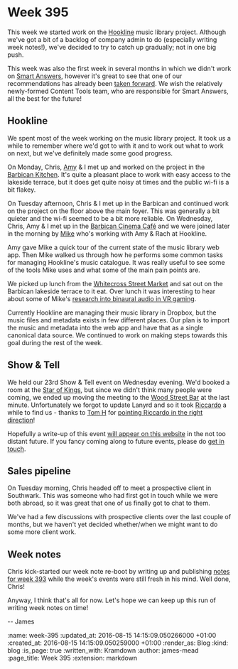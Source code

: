 Week 395
========

This week we started work on the [Hookline][] music library project. Although we've got a bit of a backlog of company admin to do (especially writing week notes!), we've decided to try to catch up gradually; not in one big push.

This week was also the first week in several months in which we didn't work on [Smart Answers][], however it's great to see that one of our recommendations has already been [taken forward][smart-answers-pr-2682]. We wish the relatively newly-formed Content Tools team, who are responsible for Smart Answers, all the best for the future!

## Hookline

We spent most of the week working on the music library project. It took us a while to remember where we'd got to with it and to work out what to work on next, but we've definitely made some good progress.

On Monday, Chris, [Amy][] & I met up and worked on the project in the [Barbican Kitchen][]. It's quite a pleasant place to work with easy access to the lakeside terrace, but it does get quite noisy at times and the public wi-fi is a bit flakey.

On Tuesday afternoon, Chris & I met up in the Barbican and continued work on the project on the floor above the main foyer. This was generally a bit quieter and the wi-fi seemed to be a bit more reliable. On Wednesday, Chris, Amy & I met up in the [Barbican Cinema Café][] and we were joined later in the morning by [Mike][mike-tree] who's working with Amy & Rach at Hookline.

Amy gave Mike a quick tour of the current state of the music library web app. Then Mike walked us through how he performs some common tasks for managing Hookline's music catalogue. It was really useful to see some of the tools Mike uses and what some of the main pain points are.

We picked up lunch from the [Whitecross Street Market][] and sat out on the Barbican lakeside terrace to it eat. Over lunch it was interesting to hear about some of Mike's [research into binaural audio in VR gaming][audiovr-blog].

Currently Hookline are managing their music library in Dropbox, but the music files and metadata exists in few different places. Our plan is to import the music and metadata into the web app and have that as a single canonical data source. We continued to work on making steps towards this goal during the rest of the week.

## Show & Tell

We held our 23rd Show & Tell event on Wednesday evening. We'd booked a room at the [Star of Kings][], but since we didn't think many people were coming, we ended up moving the meeting to the [Wood Street Bar][] at the last minute. Unfortunately we forgot to update Lanyrd and so it took [Riccardo][] a while to find us - thanks to [Tom H][] for [pointing Riccardo in the right direction][riccardo-directions]!

Hopefully a write-up of this event [will appear on this website][show-and-tell-events] in the not too distant future. If you fancy coming along to future events, please do [get in touch][show-and-tell-mailing-list].

## Sales pipeline

On Tuesday morning, Chris headed off to meet a prospective client in Southwark. This was someone who had first got in touch while we were both abroad, so it was great that one of us finally got to chat to them.

We've had a few discussions with prospective clients over the last couple of months, but we haven't yet decided whether/when we might want to do some more client work.

## Week notes

Chris kick-started our week note re-boot by writing up and publishing [notes for week 393][] while the week's events were still fresh in his mind. Well done, Chris!

Anyway, I think that's all for now. Let's hope we can keep up this run of writing week notes on time!

-- James

[Hookline]: http://hookline.tv/
[Smart Answers]: https://github.com/alphagov/smart-answers
[smart-answers-pr-2682]: https://github.com/alphagov/smart-answers/pull/2682
[Barbican Kitchen]: http://www.benugo.com/restaurants/barbican-kitchen
[Barbican Cinema Café]: http://www.benugo.com/public-spaces/barbican-centre
[Amy]: http://amyeee.com/
[mike-tree]: https://miketree.com/
[audiovr-blog]: https://audiovr.wordpress.com/
[Whitecross Street Market]: http://www.islington.gov.uk/services/business-licensing/opportunities/street-trading/islington-markets/Pages/whitecross-street-market.aspx
[Star of Kings]: http://starofkings.co.uk/
[Wood Street Bar]: http://www.woodstreetbar.co.uk/
[Riccardo]: https://twitter.com/bru
[Tom H]: http://www.thattommyhall.com/
[riccardo-directions]: https://twitter.com/bru/status/763428378435256320
[show-and-tell-events]: /show-and-tell-events
[show-and-tell-mailing-list]: https://groups.google.com/a/gofreerange.com/forum/#!forum/show-and-tell
[notes for week 393]: /week-393

:name: week-395
:updated_at: 2016-08-15 14:15:09.050266000 +01:00
:created_at: 2016-08-15 14:15:09.050259000 +01:00
:render_as: Blog
:kind: blog
:is_page: true
:written_with: Kramdown
:author: james-mead
:page_title: Week 395
:extension: markdown
